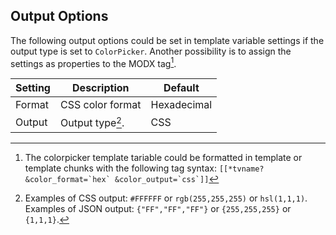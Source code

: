 ## Output Options

The following output options could be set in template variable settings if the
output type is set to `ColorPicker`. Another possibility is to
assign the settings as properties to the MODX tag[^1].

Setting | Description | Default
------- | ----------- | -------
Format | CSS color format | Hexadecimal
Output | Output type[^2]. | CSS

[^1]: The colorpicker template tariable could be formatted in template or template chunks with the following tag syntax: ```[[*tvname? &color_format=`hex` &color_output=`css`]]```
[^2]: Examples of CSS output: `#FFFFFF` or `rgb(255,255,255)` or `hsl(1,1,1)`. Examples of JSON output: `{"FF","FF","FF"}` or `{255,255,255}` or `{1,1,1}`.
